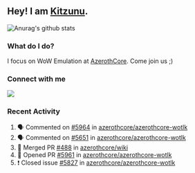 ## Hey! I am [Kitzunu](https://Github.com/Kitzunu).

![Anurag's github stats](https://github-readme-stats.kitzunu.vercel.app/api?username=Kitzunu&show_icons=true)

### What do I do?

I focus on WoW Emulation at [AzerothCore](https://Github.com/AzerothCore). Come join us ;)

### Connect with me
[![](https://img.shields.io/badge/AzerothCore%20Discord-Connect%20with%20me!-green)](https://discord.com/invite/gkt4y2x)

### Recent Activity

<!--START_SECTION:activity-->
1. 🗣 Commented on [#5964](https://github.com/azerothcore/azerothcore-wotlk/issues/5964) in [azerothcore/azerothcore-wotlk](https://github.com/azerothcore/azerothcore-wotlk)
2. 🗣 Commented on [#5651](https://github.com/azerothcore/azerothcore-wotlk/issues/5651) in [azerothcore/azerothcore-wotlk](https://github.com/azerothcore/azerothcore-wotlk)
3. 🎉 Merged PR [#488](https://github.com/azerothcore/wiki/pull/488) in [azerothcore/wiki](https://github.com/azerothcore/wiki)
4. 💪 Opened PR [#5961](https://github.com/azerothcore/azerothcore-wotlk/pull/5961) in [azerothcore/azerothcore-wotlk](https://github.com/azerothcore/azerothcore-wotlk)
5. ❗️ Closed issue [#5827](https://github.com/azerothcore/azerothcore-wotlk/issues/5827) in [azerothcore/azerothcore-wotlk](https://github.com/azerothcore/azerothcore-wotlk)
<!--END_SECTION:activity-->
